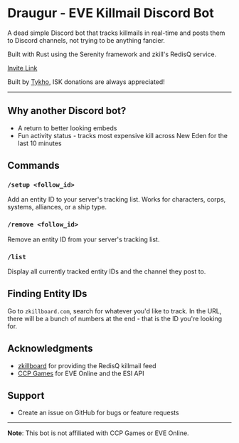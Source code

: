 
# Draugur - EVE Killmail Discord Bot

A dead simple Discord bot that tracks killmails in real-time and posts them to Discord channels, not trying to be anything fancier.

Built with Rust using the Serenity framework and zkill's RedisQ service.

[Invite Link](https://discord.com/oauth2/authorize?client_id=1200488782110138488&permissions=84032&integration_type=0&scope=applications.commands+bot)

Built by [Tykho](https://zkillboard.com/character/2113678525/), ISK donations are always appreciated!

___

## Why another Discord bot?

- A return to better looking embeds
- Fun activity status - tracks most expensive kill across New Eden for the last 10 minutes

## Commands

### `/setup <follow_id>`
Add an entity ID to your server's tracking list. Works for characters, corps, systems, alliances, or a ship type.

### `/remove <follow_id>`
Remove an entity ID from your server's tracking list.

### `/list`
Display all currently tracked entity IDs and the channel they post to.

## Finding Entity IDs

Go to `zkillboard.com`, search for whatever you'd like to track. In the URL, there will be a bunch of numbers at the end - that is the ID you're looking for.

## Acknowledgments

- [zkillboard](https://zkillboard.com/) for providing the RedisQ killmail feed
- [CCP Games](https://www.ccpgames.com/) for EVE Online and the ESI API

## Support

- Create an issue on GitHub for bugs or feature requests

---

**Note**: This bot is not affiliated with CCP Games or EVE Online.
